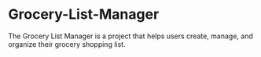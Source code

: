 # Grocery-List-Manager
The Grocery List Manager is a project that helps users create, manage, and organize their grocery shopping list. 
